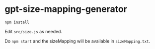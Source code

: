 # gpt-size-mapping-generator

`npm install`

Edit `src/size.js` as needed.

Do `npm start` and the sizeMapping will be available in `sizeMapping.txt`.

